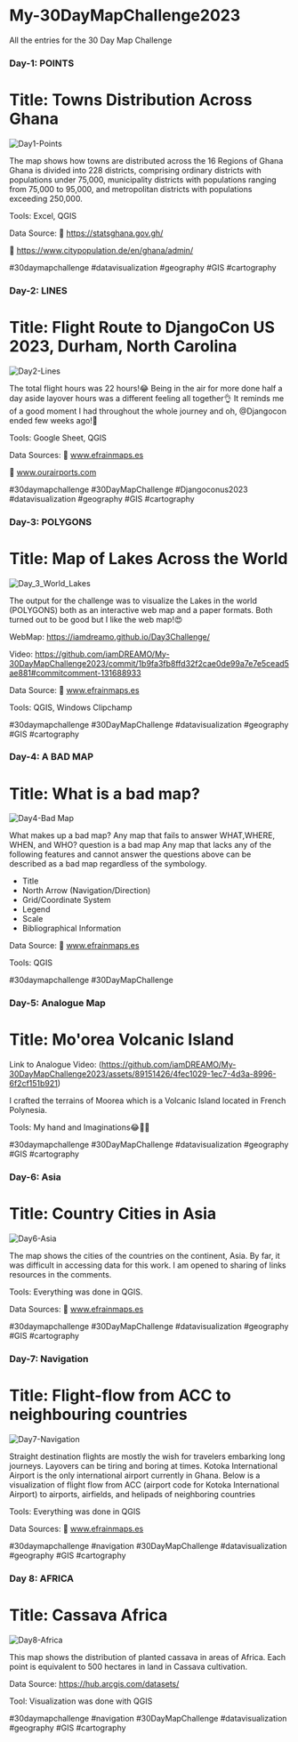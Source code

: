 # My-30DayMapChallenge2023

 All the entries  for the 30 Day Map Challenge


### Day-1: POINTS

# Title: Towns Distribution Across Ghana 

![Day1-Points](https://github.com/iamDREAMO/My_-30DayMapChallenge2023/assets/89151426/0a55af64-9112-4849-b282-532bc522941a)


The map shows how towns are distributed across the 16 Regions of Ghana
Ghana is divided into 228 districts, comprising ordinary districts with populations under 75,000, municipality districts with populations ranging from 75,000 to 95,000, and metropolitan districts with populations exceeding 250,000.

Tools: Excel, QGIS

Data Source: 
🔗 https://statsghana.gov.gh/

🔗 https://www.citypopulation.de/en/ghana/admin/


#30daymapchallenge #datavisualization #geography #GIS #cartography 




### Day-2: LINES

# Title: Flight Route to DjangoCon US 2023, Durham, North Carolina

![Day2-Lines](https://github.com/iamDREAMO/My-30DayMapChallenge2023/assets/89151426/d7729e89-b916-4b49-91ed-d7b7b0ce180b)


The total flight hours was 22 hours!😂 Being in the air for more done half a day aside layover hours was a different feeling all together👌
It reminds me of a good moment I had throughout the whole journey and oh, @Djangocon ended few weeks ago!🙌 

Tools: Google Sheet, QGIS

Data Sources:
🔗 www.efrainmaps.es

🔗 www.ourairports.com

#30daymapchallenge #30DayMapChallenge #Djangoconus2023 #datavisualization #geography #GIS #cartography 




### Day-3: POLYGONS

# Title: Map of Lakes Across the World

![Day_3_World_Lakes](https://github.com/iamDREAMO/My-30DayMapChallenge2023/assets/89151426/26e4ddcc-b454-4265-929b-ee086b0b8d9d)


The output for the challenge was to visualize the Lakes in the world (POLYGONS) both as an interactive web map and a paper formats. Both turned out to be good but I like the web map!😍

WebMap: https://iamdreamo.github.io/Day3Challenge/

Video: https://github.com/iamDREAMO/My-30DayMapChallenge2023/commit/1b9fa3fb8ffd32f2cae0de99a7e7e5cead5ae881#commitcomment-131688933

Data Source: 
🔗 www.efrainmaps.es

Tools: QGIS, Windows Clipchamp


#30daymapchallenge #30DayMapChallenge #datavisualization #geography #GIS #cartography


### Day-4: A BAD MAP

# Title: What is a bad map?

![Day4-Bad Map](https://github.com/iamDREAMO/My-30DayMapChallenge2023/assets/89151426/336edbd0-5524-4e87-ba32-fa5e1ccb233a)


What makes up a bad map? 
Any map that fails to answer WHAT,WHERE, WHEN, and WHO? question is a bad map
Any map that lacks any of the following features and cannot answer the questions above can be described as a bad map regardless of the symbology.
* Title
* North Arrow (Navigation/Direction)
* Grid/Coordinate System
* Legend
* Scale
* Bibliographical Information

Data Source: 
🔗 www.efrainmaps.es

Tools: QGIS


#30daymapchallenge #30DayMapChallenge 

### Day-5: Analogue Map

# Title: Mo'orea Volcanic Island

Link to Analogue Video: (https://github.com/iamDREAMO/My-30DayMapChallenge2023/assets/89151426/4fec1029-1ec7-4d3a-8996-6f2cf151b921)


I crafted the terrains of Moorea which is a Volcanic Island located in French Polynesia.


Tools: My hand and Imaginations😂👍🏾

#30daymapchallenge #30DayMapChallenge #datavisualization #geography #GIS #cartography


### Day-6: Asia

# Title: Country Cities in Asia

![Day6-Asia](https://github.com/iamDREAMO/My-30DayMapChallenge2023/assets/89151426/d3f932ab-e8b4-43d3-9ece-423b7d0e9840)

The map shows the cities of the countries on the continent, Asia. By far, it was difficult in accessing data for this work. I am opened to sharing of links resources in the comments.

Tools: Everything was done in QGIS.

Data Sources:
🔗 www.efrainmaps.es

#30daymapchallenge #30DayMapChallenge #datavisualization #geography #GIS #cartography


### Day-7: Navigation

# Title: Flight-flow from ACC to neighbouring countries

![Day7-Navigation](https://github.com/iamDREAMO/My-30DayMapChallenge2023/assets/89151426/90773219-477e-4f1a-ae33-e996e66e3472)

Straight destination flights are mostly the wish for travelers embarking long journeys. Layovers can be tiring and boring at times. Kotoka International Airport is the only international airport currently in Ghana. Below is a visualization of flight flow from ACC (airport code for Kotoka International Airport) to airports, airfields, and helipads of neighboring countries 

Tools: Everything was done in QGIS

Data Sources:
🔗 www.efrainmaps.es

#30daymapchallenge #navigation #30DayMapChallenge #datavisualization #geography #GIS #cartography


### Day 8: AFRICA

# Title: Cassava Africa

![Day8-Africa](https://github.com/iamDREAMO/My-30DayMapChallenge2023/assets/89151426/5881af45-c71b-4d2d-88bc-b197f08e1c65)

This map shows the distribution of planted cassava in areas of Africa. Each point is equivalent to 500 hectares in land in Cassava cultivation.

Data Source: https://hub.arcgis.com/datasets/

Tool: Visualization was done with QGIS

#30daymapchallenge #navigation #30DayMapChallenge #datavisualization #geography #GIS #cartography









